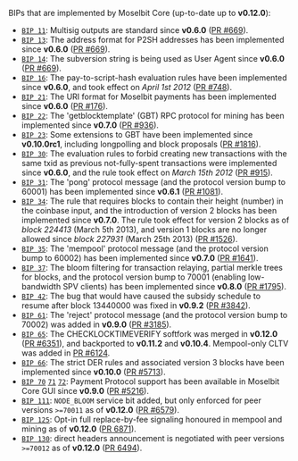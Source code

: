 BIPs that are implemented by Moselbit Core (up-to-date up to **v0.12.0**):

* [`BIP 11`](https://github.com/moselbit/bips/blob/master/bip-0011.mediawiki): Multisig outputs are standard since **v0.6.0** ([PR #669](https://github.com/moselbit/moselbit/pull/669)).
* [`BIP 13`](https://github.com/moselbit/bips/blob/master/bip-0013.mediawiki): The address format for P2SH addresses has been implemented since **v0.6.0** ([PR #669](https://github.com/moselbit/moselbit/pull/669)).
* [`BIP 14`](https://github.com/moselbit/bips/blob/master/bip-0014.mediawiki): The subversion string is being used as User Agent since **v0.6.0** ([PR #669](https://github.com/moselbit/moselbit/pull/669)).
* [`BIP 16`](https://github.com/moselbit/bips/blob/master/bip-0016.mediawiki): The pay-to-script-hash evaluation rules have been implemented since **v0.6.0**, and took effect on *April 1st 2012* ([PR #748](https://github.com/moselbit/moselbit/pull/748)).
* [`BIP 21`](https://github.com/moselbit/bips/blob/master/bip-0021.mediawiki): The URI format for Moselbit payments has been implemented since **v0.6.0** ([PR #176](https://github.com/moselbit/moselbit/pull/176)).
* [`BIP 22`](https://github.com/moselbit/bips/blob/master/bip-0022.mediawiki): The 'getblocktemplate' (GBT) RPC protocol for mining has been implemented since **v0.7.0** ([PR #936](https://github.com/moselbit/moselbit/pull/936)).
* [`BIP 23`](https://github.com/moselbit/bips/blob/master/bip-0023.mediawiki): Some extensions to GBT have been implemented since **v0.10.0rc1**, including longpolling and block proposals ([PR #1816](https://github.com/moselbit/moselbit/pull/1816)).
* [`BIP 30`](https://github.com/moselbit/bips/blob/master/bip-0030.mediawiki): The evaluation rules to forbid creating new transactions with the same txid as previous not-fully-spent transactions were implemented since **v0.6.0**, and the rule took effect on *March 15th 2012* ([PR #915](https://github.com/moselbit/moselbit/pull/915)).
* [`BIP 31`](https://github.com/moselbit/bips/blob/master/bip-0031.mediawiki): The 'pong' protocol message (and the protocol version bump to 60001) has been implemented since **v0.6.1** ([PR #1081](https://github.com/moselbit/moselbit/pull/1081)).
* [`BIP 34`](https://github.com/moselbit/bips/blob/master/bip-0034.mediawiki): The rule that requires blocks to contain their height (number) in the coinbase input, and the introduction of version 2 blocks has been implemented since **v0.7.0**. The rule took effect for version 2 blocks as of *block 224413* (March 5th 2013), and version 1 blocks are no longer allowed since *block 227931* (March 25th 2013) ([PR #1526](https://github.com/moselbit/moselbit/pull/1526)).
* [`BIP 35`](https://github.com/moselbit/bips/blob/master/bip-0035.mediawiki): The 'mempool' protocol message (and the protocol version bump to 60002) has been implemented since **v0.7.0** ([PR #1641](https://github.com/moselbit/moselbit/pull/1641)).
* [`BIP 37`](https://github.com/moselbit/bips/blob/master/bip-0037.mediawiki): The bloom filtering for transaction relaying, partial merkle trees for blocks, and the protocol version bump to 70001 (enabling low-bandwidth SPV clients) has been implemented since **v0.8.0** ([PR #1795](https://github.com/moselbit/moselbit/pull/1795)).
* [`BIP 42`](https://github.com/moselbit/bips/blob/master/bip-0042.mediawiki): The bug that would have caused the subsidy schedule to resume after block 13440000 was fixed in **v0.9.2** ([PR #3842](https://github.com/moselbit/moselbit/pull/3842)).
* [`BIP 61`](https://github.com/moselbit/bips/blob/master/bip-0061.mediawiki): The 'reject' protocol message (and the protocol version bump to 70002) was added in **v0.9.0** ([PR #3185](https://github.com/moselbit/moselbit/pull/3185)).
* [`BIP 65`](https://github.com/moselbit/bips/blob/master/bip-0065.mediawiki): The CHECKLOCKTIMEVERIFY softfork was merged in **v0.12.0** ([PR #6351](https://github.com/moselbit/moselbit/pull/6351)), and backported to **v0.11.2** and **v0.10.4**. Mempool-only CLTV was added in [PR #6124](https://github.com/moselbit/moselbit/pull/6124).
* [`BIP 66`](https://github.com/moselbit/bips/blob/master/bip-0066.mediawiki): The strict DER rules and associated version 3 blocks have been implemented since **v0.10.0** ([PR #5713](https://github.com/moselbit/moselbit/pull/5713)).
* [`BIP 70`](https://github.com/moselbit/bips/blob/master/bip-0070.mediawiki) [`71`](https://github.com/moselbit/bips/blob/master/bip-0071.mediawiki) [`72`](https://github.com/moselbit/bips/blob/master/bip-0072.mediawiki): Payment Protocol support has been available in Moselbit Core GUI since **v0.9.0** ([PR #5216](https://github.com/moselbit/moselbit/pull/5216)).
* [`BIP 111`](https://github.com/moselbit/bips/blob/master/bip-0111.mediawiki): `NODE_BLOOM` service bit added, but only enforced for peer versions `>=70011` as of **v0.12.0** ([PR #6579](https://github.com/moselbit/moselbit/pull/6579)).
* [`BIP 125`](https://github.com/moselbit/bips/blob/master/bip-0125.mediawiki): Opt-in full replace-by-fee signaling honoured in mempool and mining as of **v0.12.0** ([PR 6871](https://github.com/moselbit/moselbit/pull/6871)).
* [`BIP 130`](https://github.com/moselbit/bips/blob/master/bip-0130.mediawiki): direct headers announcement is negotiated with peer versions `>=70012` as of **v0.12.0** ([PR 6494](https://github.com/moselbit/moselbit/pull/6494)).
